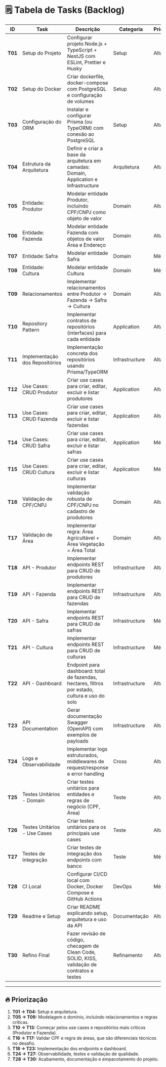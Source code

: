 # 🗒️ **Tabela de Tasks (Backlog)**

| ID      | Task                           | Descrição                                                                                       | Categoria      | Prioridade | Status |
| ------- | ------------------------------ | ----------------------------------------------------------------------------------------------- | -------------- | ---------- | ------ |
| **T01** | Setup do Projeto               | Configurar projeto Node.js + TypeScript + NestJS com ESLint, Prettier e Husky                   | Setup          | Alta       |   OK   |        
| **T02** | Setup do Docker                | Criar dockerfile, docker-compose com PostgreSQL e configuração de volumes                       | Setup          | Alta       |        |
| **T03** | Configuração do ORM            | Instalar e configurar Prisma (ou TypeORM) com conexão ao PostgreSQL                             | Setup          | Alta       |        |
| **T04** | Estrutura da Arquitetura       | Definir e criar a base da arquitetura em camadas: Domain, Application e Infrastructure          | Arquitetura    | Alta       |   OK   |        
| **T05** | Entidade: Produtor             | Modelar entidade Produtor, incluindo CPF/CNPJ como objeto de valor                              | Domain         | Alta       |   OK   |
| **T06** | Entidade: Fazenda              | Modelar entidade Fazenda com objetos de valor Área e Endereço                                   | Domain         | Alta       |   OK   |
| **T07** | Entidade: Safra                | Modelar entidade Safra                                                                          | Domain         | Média      |   OK   |
| **T08** | Entidade: Cultura              | Modelar entidade Cultura                                                                        | Domain         | Média      |   OK   |
| **T09** | Relacionamentos                | Implementar relacionamentos entre Produtor → Fazenda → Safra → Cultura                          | Domain         | Alta       |   OK   |
| **T10** | Repository Pattern             | Implementar contratos de repositórios (interfaces) para cada entidade                           | Application    | Alta       |   OK   |
| **T11** | Implementação dos Repositórios | Implementação concreta dos repositórios usando Prisma/TypeORM                                   | Infrastructure | Alta       |   OK   |
| **T12** | Use Cases: CRUD Produtor       | Criar use cases para criar, editar, excluir e listar produtores                                 | Application    | Alta       |   OK   |
| **T13** | Use Cases: CRUD Fazenda        | Criar use cases para criar, editar, excluir e listar fazendas                                   | Application    | Alta       |        |
| **T14** | Use Cases: CRUD Safra          | Criar use cases para criar, editar, excluir e listar safras                                     | Application    | Média      |        |
| **T15** | Use Cases: CRUD Cultura        | Criar use cases para criar, editar, excluir e listar culturas                                   | Application    | Média      |        |
| **T16** | Validação de CPF/CNPJ          | Implementar validação robusta de CPF/CNPJ no cadastro de produtores                             | Domain         | Alta       |   OK   |
| **T17** | Validação de Área              | Implementar regra: Área Agricultável + Área Vegetação = Área Total                              | Domain         | Alta       |   OK   |
| **T18** | API - Produtor                 | Implementar endpoints REST para CRUD de produtores                                              | Infrastructure | Alta       |        |
| **T19** | API - Fazenda                  | Implementar endpoints REST para CRUD de fazendas                                                | Infrastructure | Alta       |        |
| **T20** | API - Safra                    | Implementar endpoints REST para CRUD de safras                                                  | Infrastructure | Média      |        |
| **T21** | API - Cultura                  | Implementar endpoints REST para CRUD de culturas                                                | Infrastructure | Média      |        |
| **T22** | API - Dashboard                | Endpoint para dashboard: total de fazendas, hectares, filtros por estado, cultura e uso do solo | Infrastructure | Alta       |        |
| **T23** | API Documentation              | Gerar documentação Swagger (OpenAPI) com exemplos de payloads                                   | Infrastructure | Alta       |        |
| **T24** | Logs e Observabilidade         | Implementar logs estruturados, middlewares de request/response e error handling                 | Cross          | Alta       |        |
| **T25** | Testes Unitários - Domain      | Criar testes unitários para entidades e regras de negócio (CPF, Área)                           | Teste          | Alta       |   OK   |
| **T26** | Testes Unitários - Use Cases   | Criar testes unitários para os principais use cases                                             | Teste          | Alta       |        |
| **T27** | Testes de Integração           | Criar testes de integração dos endpoints com banco                                              | Teste          | Média      |        |
| **T28** | CI Local                       | Configurar CI/CD local com Docker, Docker Compose e GitHub Actions                              | DevOps         | Média      |        |
| **T29** | Readme e Setup                 | Criar README explicando setup, arquitetura e uso da API                                         | Documentação   | Alta       |        |
| **T30** | Refino Final                   | Fazer revisão de código, checagem de Clean Code, SOLID, KISS, validação de contratos e testes   | Refinamento    | Alta       |        |

---

## 🔥 Priorização

1. **T01 → T04:** Setup e arquitetura.
2. **T05 → T09:** Modelagem e domínio, incluindo relacionamentos e regras críticas.
3. **T10 → T13:** Começar pelos use cases e repositórios mais críticos (Produtor e Fazenda).
4. **T16 → T17:** Validar CPF e regra de áreas, que são diferenciais técnicos no desafio.
5. **T18 → T23:** Implementação dos endpoints e dashboard.
6. **T24 → T27:** Observabilidade, testes e validação de qualidade.
7. **T28 → T30:** Acabamento, documentação e empacotamento do projeto.

